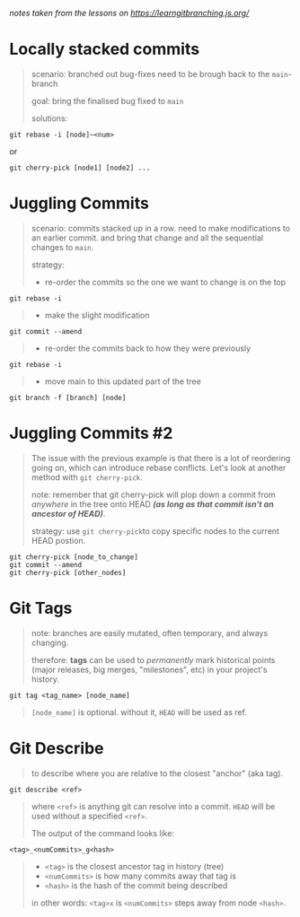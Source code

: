 *notes taken from the lessons on https://learngitbranching.js.org/*
# Locally stacked commits
> scenario: branched out bug-fixes need to be brough back to the `main`-branch  
>
> goal: bring the finalised bug fixed to `main`  
>
> solutions:  

    git rebase -i [node]~<num>
or

    git cherry-pick [node1] [node2] ...
# Juggling Commits
> scenario: commits stacked up in a row. need to make modifications to an earlier commit. and bring that change and all the sequential changes to `main`.
>
> strategy:
>- re-order the commits so the one we want to change is on the top

    git rebase -i
> - make the slight modification

    git commit --amend
> - re-order the commits back to how they were previously
    
    git rebase -i
> - move main to this updated part of the tree

    git branch -f [branch] [node]
# Juggling Commits #2
> The issue with the previous example is that there is a lot of reordering going on, which can introduce rebase conflicts. Let's look at another method with `git cherry-pick`.  
>
> note: remember that git cherry-pick will plop down a commit from *anywhere* in the tree onto HEAD ***(as long as that commit isn't an ancestor of HEAD)***.  
>
> strategy: use `git cherry-pick`to copy specific nodes to the current HEAD postion.

    git cherry-pick [node_to_change]
    git commit --amend
    git cherry-pick [other_nodes]
# Git Tags
> note: branches are easily mutated, often temporary, and always changing.
>
> therefore: **tags** can be used to *permanently* mark historical points (major releases, big merges, "milestones", etc) in your project's history.

    git tag <tag_name> [node_name]
> `[node_name]` is optional. without it, `HEAD` will be used as ref.
# Git Describe
> to describe where you are relative to the closest "anchor" (aka tag).

    git describe <ref>
> where `<ref>` is anything git can resolve into a commit. `HEAD` will be used without a specified `<ref>`.  
>
> The output of the command looks like:

    <tag>_<numCommits>_g<hash>
>- `<tag>` is the closest ancestor tag in history (tree)
>- `<numCommits>` is how many commits away that tag is
>- `<hash>` is the hash of the commit being described
>
> in other words: `<tag>x` is `<numCommits>` steps away from node `<hash>`.